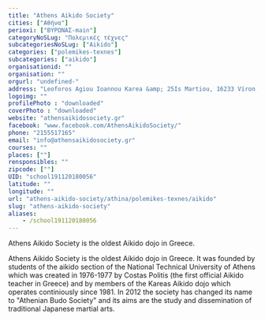 ```yaml
---
title: "Athens Aikido Society"
cities: ["Αθήνα"]
perioxi: ["ΒΥΡΩΝΑΣ-main"]
categoryNoSLug: "Πολεμικές τέχνες"
subcategoriesNoSLug: ["Aikido"]
categories: ["polemikes-texnes"]
subcategories: ["aikido"]
organisationid: ""
organisation: ""
orgurl: "undefined-"
address: "Leoforos Agiou Ioannou Karea &amp; 25Is Martiou, 16233 Víron, Greece"
logoimg: ""
profilePhoto : "downloaded"
coverPhoto : "downloaded"
website: "athensaikidosociety.gr"
facebook: "www.facebook.com/AthensAikidoSociety/"
phone: "2155517165"
email: "info@athensaikidosociety.gr"
courses: ""
places: [""]
rensponsibles: ""
zipcode: [""]
UID: "school191120180056"
latitude: ""
longitude: ""
url: "athens-aikido-society/athina/polemikes-texnes/aikido"
slug: "athens-aikido-society"
aliases:
    - /school191120180056
---
```



Athens Aikido Society is the oldest Aikido dojo in Greece.

Athens Aikido Society is the oldest Aikido dojo in Greece. It was founded by students of the aikido section of the National Technical University of Athens which was created in 1976-1977 by Costas Politis (the first official Aikido teacher in Greece) and by members of the Kareas Aikido dojo which operates continiously since 1981. In 2012 the society has changed its name to &quot;Athenian Budo Society&quot; and its aims are the study and dissemination of traditional Japanese martial arts.